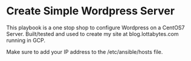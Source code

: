 # Create Simple Wordpress Server

This playbook is a one stop shop to configure Wordpress on a CentOS7 Server. Built/tested and used to create my site at blog.lottabytes.com running in GCP.

Make sure to add your IP address to the /etc/ansible/hosts file.
